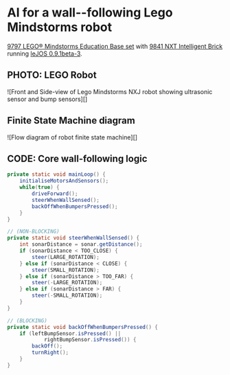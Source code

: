 # AI for a wall--following Lego Mindstorms robot

[9797 LEGO® Mindstorms Education
Base set][9797] with [9841 NXT Intelligent Brick][9841] running [leJOS
0.9.1beta-3][lejos]. 

## PHOTO: LEGO Robot

![Front and Side-view of Lego Mindstorms NXJ robot showing ultrasonic sensor and
bump sensors][]

## Finite State Machine diagram

![Flow diagram of robot finite state machine][]

## CODE: Core wall-following logic

````Java
private static void mainLoop() {
    initialiseMotorsAndSensors();
    while(true) {
        driveForward();
        steerWhenWallSensed();
        backOffWhenBumpersPressed();
    }
}

// (NON-BLOCKING)
private static void steerWhenWallSensed() { 
    int sonarDistance = sonar.getDistance();
    if (sonarDistance < TOO_CLOSE) {
        steer(LARGE_ROTATION);
    } else if (sonarDistance < CLOSE) {
        steer(SMALL_ROTATION);
    } else if (sonarDistance > TOO_FAR) {
        steer(-LARGE_ROTATION);
    } else if (sonarDistance > FAR) {
        steer(-SMALL_ROTATION);
    }
}

// (BLOCKING)
private static void backOffWhenBumpersPressed() {
    if (leftBumpSensor.isPressed() || 
            rightBumpSensor.isPressed()) {
        backOff();
        turnRight();
    }
}
````

[9797]: http://education.lego.com/en-us/lego-education-product-database/mindstorms/9797-lego-mindstorms-education-base-set/

[9841]: http://shop.lego.com/en-US/NXT-Intelligent-Brick-9841

[lejos]: http://sourceforge.net/projects/lejos/files/lejos-NXJ/0.9.1beta/

[9846]: http://shop.lego.com/en-US/Ultrasonic-Sensor-9846

[9843]: http://shop.lego.com/en-US/Touch-Sensor-9843

[9842]: http://shop.lego.com/en-US/Interactive-Servo-Motor-9842
